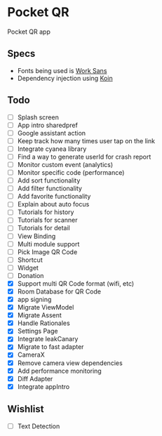 # Pocket QR

Pocket QR app

## Specs
* Fonts being used is [Work Sans](https://fonts.google.com/specimen/Work+Sans)
* Dependency injection using [Koin](https://insert-koin.io/)

## Todo

- [ ] Splash screen
- [ ] App intro sharedpref
- [ ] Google assistant action
- [ ] Keep track how many times user tap on the link
- [ ] Integrate cyanea library
- [ ] Find a way to generate userId for crash report
- [ ] Monitor custom event (analytics)
- [ ] Monitor specific code (performance)
- [ ] Add sort functionality
- [ ] Add filter functionality
- [ ] Add favorite functionality
- [ ] Explain about auto focus
- [ ] Tutorials for history
- [ ] Tutorials for scanner
- [ ] Tutorials for detail
- [ ] View Binding
- [ ] Multi module support
- [ ] Pick Image QR Code
- [ ] Shortcut
- [ ] Widget
- [ ] Donation
- [x] Support multi QR Code format (wifi, etc)
- [x] Room Database for QR Code
- [x] app signing
- [x] Migrate ViewModel
- [x] Migrate Assent
- [x] Handle Rationales
- [x] Settings Page
- [x] Integrate leakCanary
- [x] Migrate to fast adapter
- [x] CameraX
- [x] Remove camera view dependencies
- [x] Add performance monitoring
- [x] Diff Adapter
- [x] Integrate appIntro

## Wishlist

- [ ] Text Detection